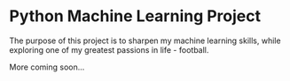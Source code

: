 # Python Machine Learning Project

The purpose of this project is to sharpen my machine learning skills, while exploring one of my greatest passions in life - football.

More coming soon...
